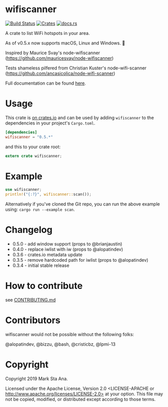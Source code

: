 # wifiscanner

[![Build Status](https://travis-ci.org/booyaa/wifiscanner.svg?branch=master)](https://travis-ci.org/booyaa/wifiscanner)
[![Crates](https://img.shields.io/crates/v/wifiscanner.svg)](https://crates.io/crates/wifiscanner)
[![docs.rs](https://docs.rs/wifiscanner/badge.svg)](https://docs.rs/wifiscanner)

A crate to list WiFi hotspots in your area.

As of v0.5.x now supports macOS, Linux and Windows. :tada:

Inspired by Maurice Svay's node-wifiscanner (https://github.com/mauricesvay/node-wifiscanner)

Tests shameless pilfered from Christian Kuster's node-wifi-scanner (https://github.com/ancasicolica/node-wifi-scanner)

Full documentation can be found [here](https://docs.rs/wifiscanner).

# Usage

This crate is [on crates.io](https://crates.io/crates/wifiscanner) and can be
used by adding `wifiscanner` to the dependencies in your project's `Cargo.toml`.

```toml
[dependencies]
wifiscanner = "0.5.*"
```

and this to your crate root:

```rust
extern crate wifiscanner;
```

# Example

```rust
use wifiscanner;
println!("{:?}", wifiscanner::scan());
```

Alternatively if you've cloned the Git repo, you can run the above example
using: `cargo run --example scan`.

# Changelog

- 0.5.0 - add window support (props to  @brianjaustin)
- 0.4.0 - replace iwlist with iw (props to @alopatindev)
- 0.3.6 - crates.io metadata update
- 0.3.5 - remove hardcoded path for iwlist (props to @alopatindev)
- 0.3.4 - initial stable release

# How to contribute

see [CONTRIBUTING.md](/CONTRIBUTING.md)
# Contributors

wifiscanner would not be possible without the following folks:

@alopatindev, @bizzu, @bash, @cristicbz, @lpmi-13


# Copyright

Copyright 2019 Mark Sta Ana.

Licensed under the Apache License, Version 2.0 <LICENSE-APACHE or
http://www.apache.org/licenses/LICENSE-2.0> at your option. This file may not
be copied, modified, or distributed except according to those terms.
